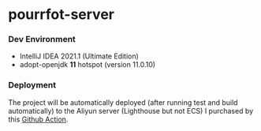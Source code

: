 # pourrfot-server

### Dev Environment

* IntelliJ IDEA 2021.1 (Ultimate Edition)
* adopt-openjdk **11** hotspot (version 11.0.10)

### Deployment

The project will be automatically deployed (after running test and build automatically) to the Aliyun server (Lighthouse
but not ECS) I purchased by this [Github Action](./.github/workflows/gradle.yml). 
